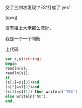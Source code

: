 交了三四次发现'YES'打成了'yes'     

(qwq)

没有楼上大佬那么流批，

我是一个一个判断

上代码
```pascal
var s,s1:string;
begin
readln(s);
readln(s1);
if 
(s[1]=s1[3])and
(s[2]=s1[2])and
(s[3]=s1[1]) then writeln('YES')
else writeln('NO');
end.
```